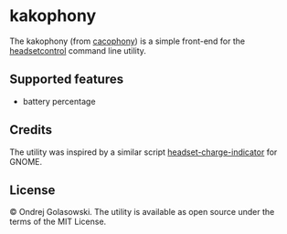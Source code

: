 # kakophony
The kakophony (from [cacophony](https://dictionary.cambridge.org/dictionary/english/cacophony)) is a simple front-end for the [headsetcontrol](https://github.com/Sapd/HeadsetControl/) command line utility.

## Supported features
- battery percentage

## Credits
The utility was inspired by a similar script [headset-charge-indicator](https://github.com/centic9/headset-charge-indicator) for GNOME.

## License
© Ondrej Golasowski. The utility is available as open source under the terms of the MIT License.
